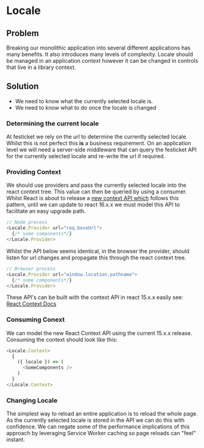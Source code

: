 # Locale

## Problem
Breaking our monolithic application into several different applications has many benefits. It also introduces many levels of complexity.
Locale should be managed in an application context however it can be changed in controls that live in a library context.

## Solution
- We need to know what the currently selected locale is.
- We need to know what to do once the locale is changed


### Determining the current locale
At festicket we rely on the url to determine the currently selected locale.
Whilst this is not perfect this **is** a business requirement.
On an application level we will need a server-side middleware that can query the festicket API
for the currently selected locale and re-write the url if required.

### Providing Context
We should use providers and pass the currently selected locale into the react context tree.
This value can then be queried by using a consumer. Whilst React is about to release a [new context API which](https://medium.com/dailyjs/reacts-%EF%B8%8F-new-context-api-70c9fe01596b)
follows this pattern, until we can update to react 16.x.x we must model this API to facilitate an easy upgrade path.

```js
// Node process
<Locale.Provider url="req.baseUrl">
  {/* some components*/}
</Locale.Provider>
```

Whilst the API below seems identical,
in the browser the provider, should listen for url changes and propagate this through the react context tree.

```js
// Browser process
<Locale.Provider url="window.location.pathname">
  {/* some components*/}
</Locale.Provider>
```

These API's can be built with the context API in react 15.x.x easily see:
[React Context Docs](https://reactjs.org/docs/context.html)

### Consuming Conext
We can model the new React Context API using the current 15.x.x release. Consuming the context should look like this:

```js
<Locale.Context>
  {
    ({ locale }) => (
      <SomeComponents />
    )
  }
</Locale.Context>
```

### Changing Locale

The simplest way to reload an entire application is to reload the whole page.
As the currently selected locale is stored in the API we can do this with confidence.
We can negate some of the performance implications of this approach by leveraging
Service Worker caching so page reloads can "feel" instant.
